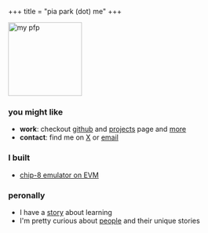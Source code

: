 +++
title = "pia park (dot) me"
+++

 <div style="flex: 1;">
    <img src="/images/pfp.png" alt="my pfp" style="width:150px;height:150px;">
  </div>

### you might like
- **work**: checkout [github](https://github.com/rkdud007) and [projects](../projects/) page and [more](../misc)
- **contact**: find me on [X](https://x.com/0xpiapark) or [email](mailto:gayeongparkk@gmail.com)


### I built
- [chip-8 emulator on EVM](../chip-8-emulation-on-evm/)

### peronally
- I have a [story](../just-a-story-about-joy-of-learning/) about learning
- I'm pretty curious about [people](../to-you/) and their unique stories
